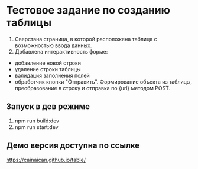 # Тестовое задание по созданию таблицы

1. Сверстана страница, в которой расположена таблица с возможностью ввода данных.
2. Добавлена интерактивность форме:
  - добавление новой строки
  - удаление строки таблицы
  - валидация заполнения полей
  - обработчик кнопки "Отправить". Формирование объекта из таблицы, преобразование в строку и отправка по {url} методом POST.


## Запуск в дев режиме

1. npm run build:dev
2. npm run start:dev
    
## Демо версия доступна по ссылке

https://cainaican.github.io/table/